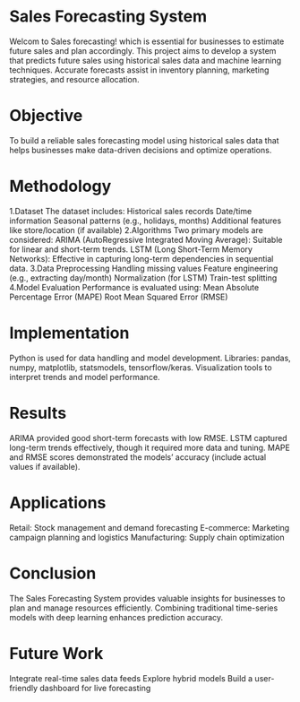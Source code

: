 # Sales Forecasting System 
Welcom to Sales forecasting! which is essential for businesses to estimate future sales and plan accordingly. This project aims to develop a system that predicts future sales using historical sales data and machine learning techniques. Accurate forecasts assist in inventory planning, marketing strategies, and resource allocation.

# Objective
To build a reliable sales forecasting model using historical sales data that helps businesses make data-driven decisions and optimize operations.

# Methodology
1.Dataset
The dataset includes:
Historical sales records
Date/time information
Seasonal patterns (e.g., holidays, months)
Additional features like store/location (if available)
2.Algorithms
Two primary models are considered:
ARIMA (AutoRegressive Integrated Moving Average): Suitable for linear and short-term trends.
LSTM (Long Short-Term Memory Networks): Effective in capturing long-term dependencies in sequential data.
3.Data Preprocessing
Handling missing values
Feature engineering (e.g., extracting day/month)
Normalization (for LSTM)
Train-test splitting
4.Model Evaluation
Performance is evaluated using:
Mean Absolute Percentage Error (MAPE)
Root Mean Squared Error (RMSE)

# Implementation
Python is used for data handling and model development.
Libraries: pandas, numpy, matplotlib, statsmodels, tensorflow/keras.
Visualization tools to interpret trends and model performance.

# Results
ARIMA provided good short-term forecasts with low RMSE.
LSTM captured long-term trends effectively, though it required more data and tuning.
MAPE and RMSE scores demonstrated the models’ accuracy (include actual values if available).

# Applications
Retail: Stock management and demand forecasting
E-commerce: Marketing campaign planning and logistics
Manufacturing: Supply chain optimization

# Conclusion
The Sales Forecasting System provides valuable insights for businesses to plan and manage resources efficiently. Combining traditional time-series models with deep learning enhances prediction accuracy.

# Future Work
Integrate real-time sales data feeds
Explore hybrid models
Build a user-friendly dashboard for live forecasting
